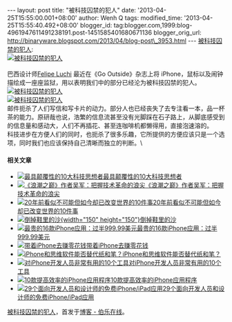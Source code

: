 --- layout: post title: "被科技囚禁的犯人" date:
'2013-04-25T15:55:00.001+08:00' author: Wenh Q tags: modified\_time:
'2013-04-25T15:55:40.492+08:00' blogger\_id:
tag:blogger.com,1999:blog-4961947611491238191.post-1451585401680671136
blogger\_orig\_url:
http://binaryware.blogspot.com/2013/04/blog-post\_3953.html ---
[被科技囚禁的犯人](http://blog.jobbole.com/38763/?utm_source=rss&utm_medium=rss&utm_campaign=%25e8%25a2%25ab%25e7%25a7%2591%25e6%258a%2580%25e5%259b%259a%25e7%25a6%2581%25e7%259a%2584%25e7%258a%25af%25e4%25ba%25ba):\
[![被科技囚禁的犯人](http://blog.jobbole.com/wp-content/uploads/2013/04/dd438b89c04759d92f62fda88c17bc65.jpeg "被科技囚禁的犯人")](http://blog.jobbole.com/wp-content/uploads/2013/04/dd438b89c04759d92f62fda88c17bc65.jpeg "被科技囚禁的犯人")\
\
巴西设计师[Felipe Luchi](http://felipeluchi.com/) 最近在《Go
Outside》杂志上将
iPhone，鼠标以及闹钟描绘成一座座监狱，用以表明我们中的部分已经沦为被科技囚禁的犯人。\
[![被科技囚禁的犯人](http://blog.jobbole.com/wp-content/uploads/2013/04/d38aee8f82f7513045e0769bd4bf4833.jpeg "被科技囚禁的犯人")](http://blog.jobbole.com/wp-content/uploads/2013/04/d38aee8f82f7513045e0769bd4bf4833.jpeg "被科技囚禁的犯人")\
[![被科技囚禁的犯人](http://blog.jobbole.com/wp-content/uploads/2013/04/96b0c488f273ee4b668ac0e6ed10d617.jpeg "被科技囚禁的犯人")](http://blog.jobbole.com/wp-content/uploads/2013/04/96b0c488f273ee4b668ac0e6ed10d617.jpeg "被科技囚禁的犯人")\
邮件扼杀了人们写信和写卡片的动力。部分人也已经丧失了去专注看一本，品一杯茶的能力。原研哉也说，浩繁的信息流甚至没有光脚踩在石子路上，从脚底感受到的信息量和感动大，人们不再插花、甚至连咖啡机都懒得用，直接泡速溶的。\
科技进步在方便人们的同时，也扼杀了很多乐趣，它所提供的方便应该只是一个选项，同时我们也应该保持自己清晰而独立的判断。\

#### 相关文章

-   [![最具颠覆性的10大科技思想者](http://blog.jobbole.com/wp-content/uploads/2013/02/Screen-Shot-2011-09-07-at-14.18.36-220x156-150x150.png)](http://blog.jobbole.com/1411/)[最具颠覆性的10大科技思想者](http://blog.jobbole.com/1411/)
-   [![《浪潮之巅》作者吴军：把握技术革命的浪尖](http://blog.jobbole.com/wp-content/plugins/wordpress-23-related-posts-plugin/static/thumbs/2.jpg)](http://blog.jobbole.com/1415/)[《浪潮之巅》作者吴军：把握技术革命的浪尖](http://blog.jobbole.com/1415/)
-   [![20年前看似不可能但如今却已改变世界的10件事](http://blog.jobbole.com/wp-content/uploads/2013/02/calling-around-the-world-for-pennies-per-minute-150x150.jpg)](http://blog.jobbole.com/1043/)[20年前看似不可能但如今却已改变世界的10件事](http://blog.jobbole.com/1043/)
-   [![倒掉鞋里的沙](http://blog.jobbole.com/wp-content/uploads/2013/03/a95963ddb3ff7f07cc55abe4d8fe678e-150x150.png){width="150"
    height="150"}](http://blog.jobbole.com/36412/)[倒掉鞋里的沙](http://blog.jobbole.com/36412/)
-   [![最贵的16款iPhone应用：过半999.99美元](http://blog.jobbole.com/wp-content/uploads/2013/02/15-dds-gp-yes-49999-tie-150x150.jpg)](http://blog.jobbole.com/1048/)[最贵的16款iPhone应用：过半999.99美元](http://blog.jobbole.com/1048/)
-   [![带着iPhone去赚零花钱](http://blog.jobbole.com/wp-content/plugins/wordpress-23-related-posts-plugin/static/thumbs/3.jpg)](http://blog.jobbole.com/751/)[带着iPhone去赚零花钱](http://blog.jobbole.com/751/)
-   [![iPhone和思维软件能否替代纸和笔？](http://blog.jobbole.com/wp-content/plugins/wordpress-23-related-posts-plugin/static/thumbs/14.jpg)](http://blog.jobbole.com/265/)[iPhone和思维软件能否替代纸和笔？](http://blog.jobbole.com/265/)
-   [![对iPhone开发人员非常有用的10个工具](http://blog.jobbole.com/wp-content/plugins/wordpress-23-related-posts-plugin/static/thumbs/3.jpg)](http://blog.jobbole.com/691/)[对iPhone开发人员非常有用的10个工具](http://blog.jobbole.com/691/)
-   [![10款提高效率的iPhone应用程序](http://blog.jobbole.com/wp-content/plugins/wordpress-23-related-posts-plugin/static/thumbs/10.jpg)](http://blog.jobbole.com/294/)[10款提高效率的iPhone应用程序](http://blog.jobbole.com/294/)
-   [![29个面向开发人员和设计师的免费iPhone/iPad应用](http://blog.jobbole.com/wp-content/plugins/wordpress-23-related-posts-plugin/static/thumbs/23.jpg)](http://blog.jobbole.com/1036/)[29个面向开发人员和设计师的免费iPhone/iPad应用](http://blog.jobbole.com/1036/)

[被科技囚禁的犯人](http://blog.jobbole.com/38763/)，首发于[博客 -
伯乐在线](http://blog.jobbole.com/)。
